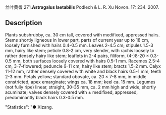 丝叶黄耆
271.**Astragalus laetabilis** Podlech & L. R. Xu Novon. 17: 234. 2007.

## Description
Plants subshrubby, ca. 30 cm tall, covered with medifixed, appressed hairs. Stems shortly ligneous in lower part, parts of current year up to 18 cm, loosely furnished with hairs 0.4-0.5 mm. Leaves 2-4.5 cm; stipules 1.5-3 mm, hairy like stem; petiole 0.8-2 cm, very slender, with rachis loosely to rather densely hairy like stem; leaflets in 2-4 pairs, filiform, (4-)8-20 × 0.3-0.5 mm, both surfaces loosely covered with hairs 0.5-1 mm. Racemes 2.5-4 cm, 3-7-flowered; peduncle 6-11 cm, hairy like stem; bracts 1.5-2 mm. Calyx 11-12 mm, rather densely covered with white and black hairs 0.5-1 mm; teeth 2-3 mm. Petals yellow; standard obovate, ca. 20 × 7-8 mm, in middle constricted, apex emarginate; wings ca. 18 mm; keel ca. 15 mm. Legumes (not fully ripe) linear, straight, 30-35 mm, ca. 2 mm high and wide, shortly acuminate; valves densely covered with ± medifixed, appressed, predominantly black hairs 0.3-0.5 mm.

  "Statistics": "● Xizang.

